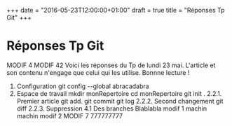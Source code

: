+++
date = "2016-05-23T12:00:00+01:00"
draft = true
title = "Réponses Tp Git"
+++

# Réponses Tp Git
MODIF 4
MODIF 42
Voici les réponses du Tp de lundi 23 mai. L'article et son contenu n'engage que celui qui les utilise. Bonnne lecture !
1. Configuration
git config --global abracadabra
2. Espace de travail
mkdir monRepertoire
cd monRepertoire
git init .
2.2.1. Premier article
git add.
git commit
git log
2.2.2. Second changement
git diff
2.2.3. Suppression
4.1 Des branches
Blablabla modif 1
machin machin modif 2
MODIF 7 777777777
